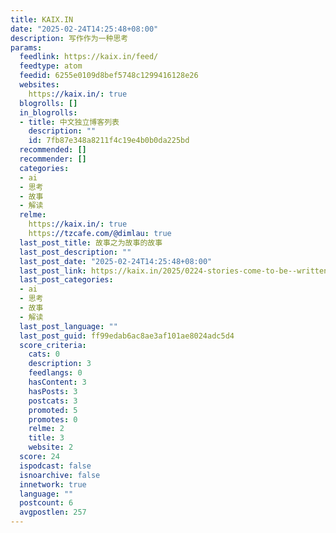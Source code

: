 ```yaml
---
title: KAIX.IN
date: "2025-02-24T14:25:48+08:00"
description: 写作作为一种思考
params:
  feedlink: https://kaix.in/feed/
  feedtype: atom
  feedid: 6255e0109d8bef5748c1299416128e26
  websites:
    https://kaix.in/: true
  blogrolls: []
  in_blogrolls:
  - title: 中文独立博客列表
    description: ""
    id: 7fb87e348a8211f4c19e4b0b0da225bd
  recommended: []
  recommender: []
  categories:
  - ai
  - 思考
  - 故事
  - 解读
  relme:
    https://kaix.in/: true
    https://tzcafe.com/@dimlau: true
  last_post_title: 故事之为故事的故事
  last_post_description: ""
  last_post_date: "2025-02-24T14:25:48+08:00"
  last_post_link: https://kaix.in/2025/0224-stories-come-to-be--written/
  last_post_categories:
  - ai
  - 思考
  - 故事
  - 解读
  last_post_language: ""
  last_post_guid: ff99edab6ac8ae3af101ae8024adc5d4
  score_criteria:
    cats: 0
    description: 3
    feedlangs: 0
    hasContent: 3
    hasPosts: 3
    postcats: 3
    promoted: 5
    promotes: 0
    relme: 2
    title: 3
    website: 2
  score: 24
  ispodcast: false
  isnoarchive: false
  innetwork: true
  language: ""
  postcount: 6
  avgpostlen: 257
---
```

